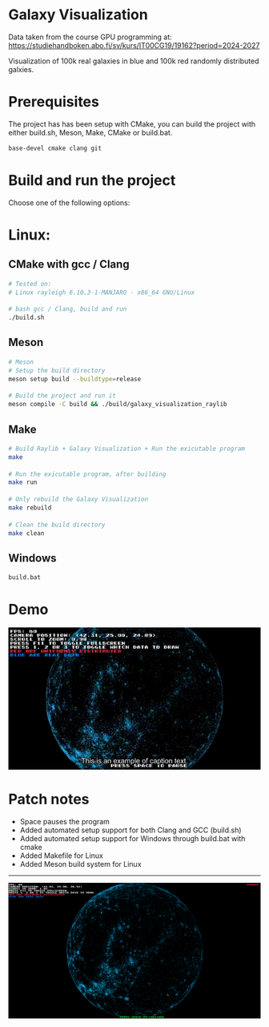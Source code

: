 # Galaxy Visualization

Data taken from the course GPU programming at: https://studiehandboken.abo.fi/sv/kurs/IT00CG19/19162?period=2024-2027

Visualization of 100k real galaxies in blue and 100k red randomly distributed galxies.


# Prerequisites
The project has has been setup with CMake, you can build the project with either build.sh, Meson, Make, CMake or build.bat.

```bash
base-devel cmake clang git
```

# Build and run the project

Choose one of the following options:

# Linux:

## CMake with gcc / Clang 
```bash
# Tested on: 
# Linux rayleigh 6.10.3-1-MANJARO - x86_64 GNU/Linux

# bash gcc / Clang, build and run
./build.sh
```

## Meson
```bash
# Meson
# Setup the build directory
meson setup build --buildtype=release

# Build the project and run it
meson compile -C build && ./build/galaxy_visualization_raylib
```

## Make
```bash
# Build Raylib + Galaxy Visualization + Run the exicutable program
make

# Run the exicutable program, after building
make run

# Only rebuild the Galaxy Visualization
make rebuild

# Clean the build directory
make clean
```

## Windows

```cmd
build.bat
```

# Demo

![demo](demo.gif "demo.gif")


# Patch notes

-   Space pauses the program
-   Added automated setup support for both Clang and GCC (build.sh)
-   Added automated setup support for Windows through build.bat with cmake
-   Added Makefile for Linux
-   Added Meson build system for Linux

---

![screen](screenshot.png "screenshot.png")

